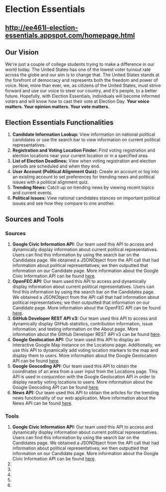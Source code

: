 # Election Essentials

## http://ee461l-election-essentials.appspot.com/homepage.html

## Our Vision

We're just a couple of college students trying to make a difference in our world today. The United States has one of the lowest voter turnout rate across the globe and our aim is to change that. The United States stands at the forefront of democracy and represents both the freedom and power of voice. Now, more than ever, we, as citizens of the United States, must strive forward and use our voice to steer our country, and it's people, to a better future. Hopefully, with Election Essentials, individuals will become informed voters and will know how to cast their vote at Election Day. **Your voice matters. Your opinion matters. Your vote matters.**

## Election Essentials Functionalities

1. **Candidate Information Lookup:** View information on national political candidates or use the search bar to view information on current political representatives.
2. **Registration and Voting Location Finder:** Find voting registration and election locations near your current location or in a specified area.
3. **List of Election Deadlines:** View when voting registration and election periods are scheduled and when they end.
4. **User Account (Political Alignment Quiz):** Create an account or log into an existing account to set preferences for trending news and political issues with a political alignment quiz.
5. **Trending News:** Catch up on trending news by viewing recent topics and current events.
6. **Political Issues:** View national candidates stances on important political issues and see how they compare to one another.

## Sources and Tools

### Sources

1. **Google Civic Information API:** Our team used this API to access and dynamically display information about current political representatives. Users can find this information by using the search bar on the Candidates page. We obtained a JSONObject from the API call that had information about political representatives; we then outputted that information on our Candidate page. More information about the Google Civic Information API can be found [here](https://developers.google.com/civic-information).
2. **OpenFEC API:** Our team used this API to access and dynamically display information about current political representatives. Users can find this information by using the search bar on the Candidates page. We obtained a JSONObject from the API call that had information about political representatives; we then outputted that information on our Candidate page. More information about the OpenFEC API can be found [here](https://api.open.fec.gov/developers/).
3. **GitHub Developer REST API v3:** Our team used this API to access and dynamically display GitHub statistics, contribution information, issue information, and testing information on the About page. More information about the GitHub Developer REST API v3 can be found [here](https://developer.github.com/v3/repos/statistics/).
4. **Google Geolocation API:** Our team used this API to display an interactive Google Map instance on the Locations page. Additionally, we use this API to dynamically add voting location markers to the map and display them to users. More information about the Google Geolocation API can be found [here](https://developers.google.com/maps/documentation/geolocation/intro).
5. **Google Geocoding API:** Our team used this API to obtain the coordinates of an area from a user input from the Locations page. This API is used in conjucntion with the Google Geolocation API in order to display nearby voting locations to users. More information about the Google Geocoding API can be found [here](https://developers.google.com/maps/documentation/geocoding/start).
6. **News API:** Our team used this API to obtain the articles for the trending news functionality of our web application. More information about the News API can be found [here](https://newsapi.org/).

### Tools
 
1. **Google Civic Information API:** Our team used this API to access and dynamically display information about current political representatives. Users can find this information by using the search bar on the Candidates page. We obtained a JSONObject from the API call that had information about political representatives; we then outputted that information on our Candidate page. More information about the Google Civic Information API can be found [here](https://developers.google.com/civic-information).
2. 
3. 
4. 
5. 
6. 
